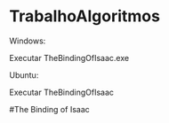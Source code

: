 # TrabalhoAlgoritmos

Windows:

Executar TheBindingOfIsaac.exe

Ubuntu:

Executar TheBindingOfIsaac

#The Binding of Isaac
